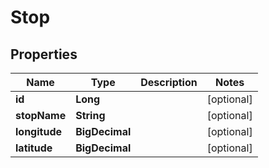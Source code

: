 

# Stop

## Properties

Name | Type | Description | Notes
------------ | ------------- | ------------- | -------------
**id** | **Long** |  |  [optional]
**stopName** | **String** |  |  [optional]
**longitude** | **BigDecimal** |  |  [optional]
**latitude** | **BigDecimal** |  |  [optional]



